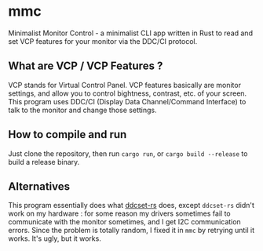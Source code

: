 # mmc
Minimalist Monitor Control - a minimalist CLI app written in Rust to read and set VCP features for your monitor via the DDC/CI protocol.

## What are VCP / VCP Features ?

VCP stands for Virtual Control Panel. VCP features basically are monitor settings, and allow you to control bightness, contrast, etc. of your screen. This program uses DDC/CI (Display Data Channel/Command Interface) to talk to the monitor and change those settings.

## How to compile and run

Just clone the repository, then run `cargo run`, or `cargo build --release` to build a release binary.

## Alternatives

This program essentially does what [ddcset-rs](https://github.com/arcnmx/ddcset-rs) does, except `ddcset-rs` didn't work on my hardware : for some reason my drivers sometimes fail to communicate with the monitor sometimes, and I get I2C communication errors. Since the problem is totally random, I fixed it in `mmc` by retrying until it works. It's ugly, but it works.

